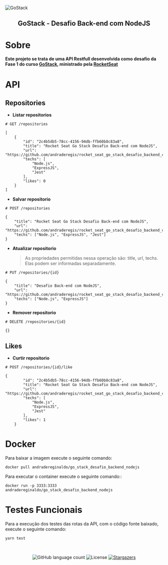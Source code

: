 ![GoStack](https://storage.googleapis.com/golden-wind/bootcamp-gostack/header-desafios-new.png)

<h2 align="center">GoStack - Desafio Back-end com NodeJS</h2>

# Sobre

**Este projeto se trata de uma API Restfull desenvolvida como desafio da Fase 1 do curso [GoStack](https://pages.rocketseat.com.br/gostack),
ministrado pela [RocketSeat](https://rocketseat.com.br/)**

# API

## Repositories

-   **Listar repositorios**

```
# GET /repositories

[
    {
        "id": "2c4b5db5-78cc-4156-94db-ffb60b8c83a8",
        "title": "Rocket Seat Go Stack Desafio Back-end com NodeJS",
        "url": "https://github.com/andraderegis/rocket_seat_go_stack_desafio_backend_com_node_js",
        "techs": [
            "Node.js",
            "ExpressJS",
            "Jest"
        ],
        "likes": 0
    }
]
```

-   **Salvar repositorio**

```
# POST /repositories

{
	"title": "Rocket Seat Go Stack Desafio Back-end com NodeJS",
	"url": "https://github.com/andraderegis/rocket_seat_go_stack_desafio_backend_com_node_js",
	"techs": ["Node.js", "ExpressJS", "Jest"]
}
```

-   **Atualizar repositorio**

    > As propriedades permitidas nessa operação são: title, url, techs. Elas podem ser informadas
    > separadamente.

```
# PUT /repositories/{id}

{
	"title": "Desafio Back-end com NodeJS",
	"url": "https://github.com/andraderegis/rocket_seat_go_stack_desafio_backend_com_node_js",
	"techs": ["Node.js", "ExpressJS"]
}
```

-   **Remover repositorio**

```
# DELETE /repositories/{id}

{}
```

## Likes

-   **Curtir repositorio**

```
# POST /repositories/{id}/like

{
        "id": "2c4b5db5-78cc-4156-94db-ffb60b8c83a8",
        "title": "Rocket Seat Go Stack Desafio Back-end com NodeJS",
        "url": "https://github.com/andraderegis/rocket_seat_go_stack_desafio_backend_com_node_js",
        "techs": [
            "Node.js",
            "ExpressJS",
            "Jest"
        ],
        "likes": 1
    }

```

# Docker

Para baixar a imagem execute o seguinte comando:

```
docker pull andradereginaldo/go_stack_desafio_backend_nodejs
```

Para executar o container execute o seguinte comando::

```
docker run -p 3333:3333 andradereginaldo/go_stack_desafio_backend_nodejs
```

# Testes Funcionais

Para a execução dos testes das rotas da API, com o código fonte baixado, execute o seguinte comando:

```
yarn test
```

</br>

<p align="center">
  <img alt="GitHub language count" src="https://img.shields.io/github/languages/count/rocketseat/bootcamp-gostack-desafios?color=%2304D361">

  <img alt="License" src="https://img.shields.io/badge/license-MIT-%2304D361">

  <a href="https://github.com/andraderegis/rocket_seat_go_stack_desafio_backend_com_node_js/stargazers">
    <img alt="Stargazers" src="https://img.shields.io/github/stars/andraderegis/rocket_seat_go_stack_desafio_backend_com_node_js?style=social">
  </a>
</p>
